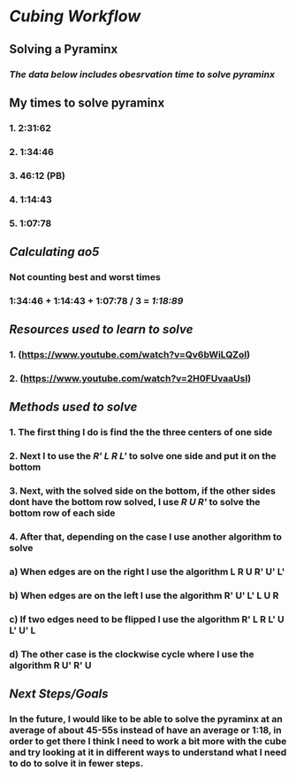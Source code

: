# _Cubing Workflow_

## Solving a Pyraminx
### _The data below includes obesrvation time to solve pyraminx_

## My times to solve pyraminx
### 1. 2:31:62
### 2. 1:34:46
### 3. 46:12 (PB)
### 4. 1:14:43
### 5. 1:07:78

## _Calculating ao5_
### Not counting best and worst times
### 1:34:46 + 1:14:43 + 1:07:78 / 3 = **_1:18:89_**

## _Resources used to learn to solve_
### 1. (https://www.youtube.com/watch?v=Qv6bWiLQZoI)
### 2. (https://www.youtube.com/watch?v=2H0FUvaaUsI)

## _Methods used to solve_
### 1. The first thing I do is find the the three centers of one side
### 2. Next I to use the _R' L R L'_ to solve one side and put it on the bottom
### 3. Next, with the solved side on the bottom, if the other sides dont have the bottom row solved, I use _R U R'_ to solve the bottom row of each side
### 4. After that, depending on the case I use another algorithm to solve
###   a) When edges are on the right I use the algorithm **L R U R' U' L'**
###   b) When edges are on the left I use the algorithm **R' U' L' L U R**
###   c) If two edges need to be flipped I use the algorithm **R' L R L' U L' U' L**
###   d) The other case is the clockwise cycle where I use the algorithm **R U' R' U**

## _Next Steps/Goals_
### In the future, I would like to be able to solve the pyraminx at an average of about 45-55s instead of have an average or 1:18, in order to get there I think I need to work a bit more with the cube and try looking at it in different ways to understand what I need to do to solve it in fewer steps.
###


